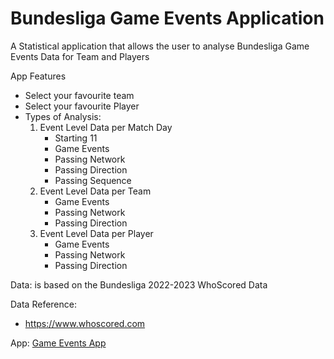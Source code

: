 # Bundesliga Game Events Application

A Statistical application that allows the user to analyse Bundesliga Game Events Data for Team and Players

App Features

* Select your favourite team
* Select your favourite Player
* Types of Analysis:
  1. Event Level Data per Match Day
     - Starting 11
     - Game Events
     - Passing Network
     - Passing Direction
     - Passing Sequence
  2. Event Level Data per Team
     - Game Events
     - Passing Network
     - Passing Direction
  3. Event Level Data per Player
     - Game Events
     - Passing Network
     - Passing Direction
  
Data: is based on the Bundesliga 2022-2023 WhoScored Data

Data Reference: 
- https://www.whoscored.com

App: [Game Events App](https://bvbtm86-buli-events.streamlit.app)